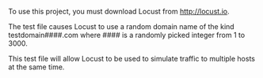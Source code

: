 To use this project, you must download Locust from http://locust.io.

The test file causes Locust to use a random domain name of the kind 
testdomain####.com where #### is a randomly picked integer from 1 to 3000.

This test file will allow Locust to be used to simulate traffic to multiple hosts 
at the same time.
